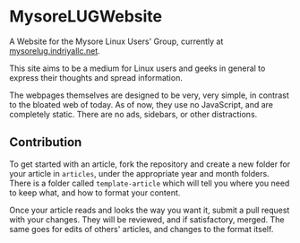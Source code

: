 # MysoreLUGWebsite
A Website for the Mysore Linux Users' Group, currently at [mysorelug.indriyallc.net](https://mysorelug.indriyallc.net).

This site aims to be a medium for Linux users and geeks in general to express their thoughts and spread information.

The webpages themselves are designed to be very, very simple, in contrast to the bloated web of today. As of now, they use no JavaScript, and are completely static. There are no ads, sidebars, or other distractions.

## Contribution
To get started with an article, fork the repository and create a new folder for your article in `articles`, under the appropriate year and month folders.
There is a folder called `template-article` which will tell you where you need to keep what, and how to format your content.

Once your article reads and looks the way you want it, submit a pull request with your changes. They will be reviewed, and if satisfactory, merged.
The same goes for edits of others' articles, and changes to the format itself.

